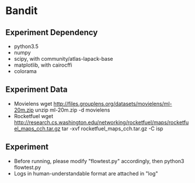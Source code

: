 # Bandit

## Experiment Dependency

* python3.5
* numpy
* scipy, with community/atlas-lapack-base
* matplotlib, with cairocffi
* colorama

## Experiment Data

* Movielens
    wget http://files.grouplens.org/datasets/movielens/ml-20m.zip
    unzip ml-20m.zip -d movielens
* Rocketfuel
    wget http://research.cs.washington.edu/networking/rocketfuel/maps/rocketfuel_maps_cch.tar.gz
    tar -xvf rocketfuel_maps_cch.tar.gz -C isp

## Experiment

* Before running, please modify "flowtest.py" accordingly, then 
    python3 flowtest.py
* Logs in human-understandable format are attached in "log"
